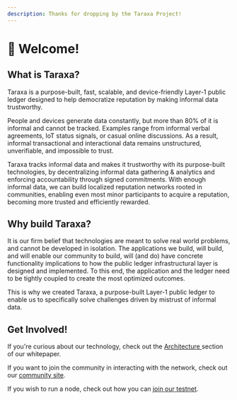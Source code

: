 ```yaml
---
description: Thanks for dropping by the Taraxa Project!
---
```


# 👋 Welcome!

## What is Taraxa?

Taraxa is a purpose-built, fast, scalable, and device-friendly Layer-1 public ledger designed to help democratize reputation by making informal data trustworthy.&#x20;

People and devices generate data constantly, but more than 80% of it is informal and cannot be tracked. Examples range from informal verbal agreements, IoT status signals, or casual online discussions. As a result, informal transactional and interactional data remains unstructured, unverifiable, and impossible to trust.

Taraxa tracks informal data and makes it trustworthy with its purpose-built technologies, by decentralizing informal data gathering & analytics and enforcing accountability through signed commitments. With enough informal data, we can build localized reputation networks rooted in communities, enabling even most minor participants to acquire a reputation, becoming more trusted and efficiently rewarded.

## Why build Taraxa?

It is our firm belief that technologies are meant to solve real world problems, and cannot be developed in isolation. The applications we build, will build, and will enable our community to build, will (and do) have concrete functionality implications to how the public ledger infrastructural layer is designed and implemented. To this end, the application and the ledger need to be tightly coupled to create the most optimized outcomes.

This is why we created Taraxa, a purpose-built Layer-1 public ledger to enable us to specifically solve challenges driven by mistrust of informal data.&#x20;

## Get Involved!

If you're curious about our technology, check out the [Architecture ](tech-whitepaper/taraxa-architecture.md)section of our whitepaper.

If you want to join the community in interacting with the network, check out our [community site](https://community.taraxa.io).

If you wish to run a node, check out how you can [join our testnet](node-setup/getting\_started.md).
